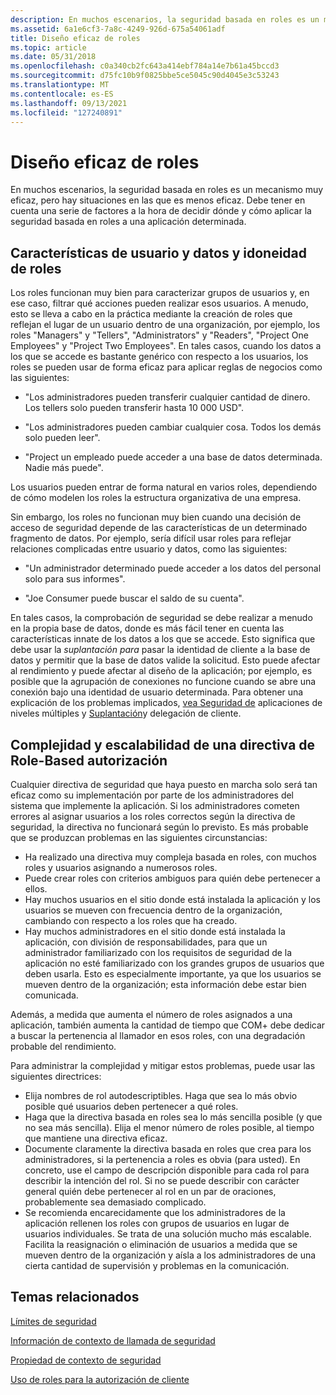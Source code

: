 ```yaml
---
description: En muchos escenarios, la seguridad basada en roles es un mecanismo muy eficaz, pero hay situaciones en las que es menos eficaz.
ms.assetid: 6a1e6cf3-7a8c-4249-926d-675a54061adf
title: Diseño eficaz de roles
ms.topic: article
ms.date: 05/31/2018
ms.openlocfilehash: c0a340cb2fc643a414ebf784a14e7b61a45bccd3
ms.sourcegitcommit: d75fc10b9f0825bbe5ce5045c90d4045e3c53243
ms.translationtype: MT
ms.contentlocale: es-ES
ms.lasthandoff: 09/13/2021
ms.locfileid: "127240891"
---
```

# <a name="designing-roles-effectively"></a>Diseño eficaz de roles

En muchos escenarios, la seguridad basada en roles es un mecanismo muy eficaz, pero hay situaciones en las que es menos eficaz. Debe tener en cuenta una serie de factores a la hora de decidir dónde y cómo aplicar la seguridad basada en roles a una aplicación determinada.

## <a name="user-and-data-characteristics-and-the-suitability-of-roles"></a>Características de usuario y datos y idoneidad de roles

Los roles funcionan muy bien para caracterizar grupos de usuarios y, en ese caso, filtrar qué acciones pueden realizar esos usuarios. A menudo, esto se lleva a cabo en la práctica mediante la creación de roles que reflejan el lugar de un usuario dentro de una organización, por ejemplo, los roles "Managers" y "Tellers", "Administrators" y "Readers", "Project One Employees" y "Project Two Employees". En tales casos, cuando los datos a los que se accede es bastante genérico con respecto a los usuarios, los roles se pueden usar de forma eficaz para aplicar reglas de negocios como las siguientes:

-   "Los administradores pueden transferir cualquier cantidad de dinero. Los tellers solo pueden transferir hasta 10 000 USD".

-   "Los administradores pueden cambiar cualquier cosa. Todos los demás solo pueden leer".

-   "Project un empleado puede acceder a una base de datos determinada. Nadie más puede".

Los usuarios pueden entrar de forma natural en varios roles, dependiendo de cómo modelen los roles la estructura organizativa de una empresa.

Sin embargo, los roles no funcionan muy bien cuando una decisión de acceso de seguridad depende de las características de un determinado fragmento de datos. Por ejemplo, sería difícil usar roles para reflejar relaciones complicadas entre usuario y datos, como las siguientes:

-   "Un administrador determinado puede acceder a los datos del personal solo para sus informes".

-   "Joe Consumer puede buscar el saldo de su cuenta".

En tales casos, la comprobación de seguridad se debe realizar a menudo en la propia base de datos, donde es más fácil tener en cuenta las características innate de los datos a los que se accede. Esto significa que debe usar la *suplantación para* pasar la identidad de cliente a la base de datos y permitir que la base de datos valide la solicitud. Esto puede afectar al rendimiento y puede afectar al diseño de la aplicación; por ejemplo, es posible que la agrupación de conexiones no funcione cuando se abre una conexión bajo una identidad de usuario determinada. Para obtener una explicación de los problemas implicados, [vea Seguridad de](multi-tier-application-security.md) aplicaciones de niveles múltiples y [Suplantación](client-impersonation-and-delegation.md)y delegación de cliente.

## <a name="complexity-and-scalability-of-a-role-based-authorization-policy"></a>Complejidad y escalabilidad de una directiva de Role-Based autorización

Cualquier directiva de seguridad que haya puesto en marcha solo será tan eficaz como su implementación por parte de los administradores del sistema que implemente la aplicación. Si los administradores cometen errores al asignar usuarios a los roles correctos según la directiva de seguridad, la directiva no funcionará según lo previsto. Es más probable que se produzcan problemas en las siguientes circunstancias:

-   Ha realizado una directiva muy compleja basada en roles, con muchos roles y usuarios asignando a numerosos roles.
-   Puede crear roles con criterios ambiguos para quién debe pertenecer a ellos.
-   Hay muchos usuarios en el sitio donde está instalada la aplicación y los usuarios se mueven con frecuencia dentro de la organización, cambiando con respecto a los roles que ha creado.
-   Hay muchos administradores en el sitio donde está instalada la aplicación, con división de responsabilidades, para que un administrador familiarizado con los requisitos de seguridad de la aplicación no esté familiarizado con los grandes grupos de usuarios que deben usarla. Esto es especialmente importante, ya que los usuarios se mueven dentro de la organización; esta información debe estar bien comunicada.

Además, a medida que aumenta el número de roles asignados a una aplicación, también aumenta la cantidad de tiempo que COM+ debe dedicar a buscar la pertenencia al llamador en esos roles, con una degradación probable del rendimiento.

Para administrar la complejidad y mitigar estos problemas, puede usar las siguientes directrices:

-   Elija nombres de rol autodescriptibles. Haga que sea lo más obvio posible qué usuarios deben pertenecer a qué roles.
-   Haga que la directiva basada en roles sea lo más sencilla posible (y que no sea más sencilla). Elija el menor número de roles posible, al tiempo que mantiene una directiva eficaz.
-   Documente claramente la directiva basada en roles que crea para los administradores, si la pertenencia a roles es obvia (para usted). En concreto, use el campo de descripción disponible para cada rol para describir la intención del rol. Si no se puede describir con carácter general quién debe pertenecer al rol en un par de oraciones, probablemente sea demasiado complicado.
-   Se recomienda encarecidamente que los administradores de la aplicación rellenen los roles con grupos de usuarios en lugar de usuarios individuales. Se trata de una solución mucho más escalable. Facilita la reasignación o eliminación de usuarios a medida que se mueven dentro de la organización y aísla a los administradores de una cierta cantidad de supervisión y problemas en la comunicación.

## <a name="related-topics"></a>Temas relacionados

<dl> <dt>

[Límites de seguridad](security-boundaries.md)
</dt> <dt>

[Información de contexto de llamada de seguridad](security-call-context-information.md)
</dt> <dt>

[Propiedad de contexto de seguridad](security-context-property.md)
</dt> <dt>

[Uso de roles para la autorización de cliente](using-roles-for-client-authorization.md)
</dt> </dl>

 

 



